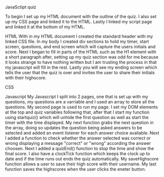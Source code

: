 JavaSctipt quiz 

To begin I set up my HTML document with the outline of the quiz. 
I also set up my CSS page and linked it to the HTML. 
Lastly I linked my script page and linked it at the bottom of my HTML. 

HTML
With in my HTML document I created the standard header with my linked CSS file. 
In my body I created div sections to hold my timer, start screen, questions, and end screen which will capture the users initials and score. 
Next I began to fill in parts of the HTML such as the H1 element with a short paragraph after, setting up my quiz section was odd for me because it looks strange to have nothing written but I am trusting the process in that my javascript will fill in the rest. Lastly you will see my ending screen which tells the user that the quiz is over and invites the user to share their initials with their highscore. 

CSS





Javascript 
My Javascript I split into 2 pages, one that is set up with my questions, my questions are a varriable and I used an array to store all the questions. My second page is used to run my page. I set my DOM elements at the top and quiz variables following that, after that I start my function using startquiz() which will unhide the first question as well as start the timer with the time displayed. My next function grabs the next question in the array, doing so updates the question being asked answers to be selected and added an event listener for each answer choice avaliable. Next I added a function to check whether the answer selected was correct or wrong displaying a message "correct" or "wrong" according the answer choosen. Next I added a quizEnd() function to stop the time and show the final score. I also have a clockTick function which keeps the clock up to date and if the time runs out ends the quiz automatically. My saveHighscore function allows a user to save their high score with their username. My last function saves the highscores when the user clicks the eneter button. 